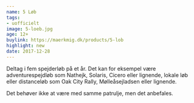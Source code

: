 ```yaml
---
name: 5 Løb
tags:
- uofficielt
image: 5-loeb.jpg
age: 12+
buylink: https://maerkmig.dk/products/5-lob
highlight: new
date: 2017-12-28
---
```

Deltag i fem spejderløb på et år. Det kan for eksempel være adventurespejdløb som Nathejk, Solaris, Cicero eller lignende, lokale løb eller distanceløb som Oak City Rally, Mølleåsejladsen eller lignende.

Det behøver ikke at være med samme patrulje, men det anbefales.